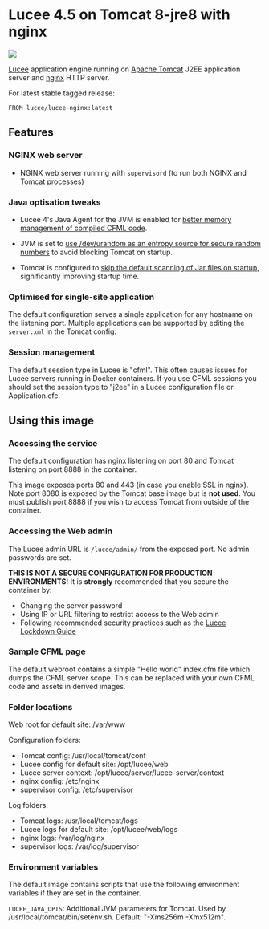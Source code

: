 # Lucee 4.5 on Tomcat 8-jre8 with nginx

[![](https://badge.imagelayers.io/lucee/lucee-nginx:latest.svg)](https://imagelayers.io/?images=lucee/lucee-nginx:latest 'Get your own badge on imagelayers.io')

[Lucee](http://www.lucee.org/) application engine running on [Apache Tomcat](https://tomcat.apache.org/) J2EE application server and [nginx](http://nginx.org/) HTTP server. 

For latest stable tagged release:
```
FROM lucee/lucee-nginx:latest
```

## Features

### NGINX web server

- NGINX web server running with `supervisord` (to run both NGINX and Tomcat processes)

### Java optisation tweaks

- Lucee 4's Java Agent for the JVM is enabled for [better memory management of compiled CFML code](http://blog.getrailo.com/post.cfm/railo-4-1-smarter-template-compilation).

- JVM is set to [use /dev/urandom as an entropy source for secure random numbers](http://support.run.pivotal.io/entries/59869725-Java-Web-Applications-Slow-Startup-or-Failing) to avoid blocking Tomcat on startup.

- Tomcat is configured to [skip the default scanning of Jar files on startup](http://www.gpickin.com/index.cfm/blog/how-to-get-your-tomcat-to-pounce-on-startup-not-crawl), significantly improving startup time.

### Optimised for single-site application

The default configuration serves a single application for any hostname on the listening port. Multiple applications can be supported by editing the `server.xml` in the Tomcat config.

### Session management

The default session type in Lucee is "cfml". This often causes issues for Lucee servers running in Docker containers. If you use CFML sessions you should set the session type to "j2ee" in a Lucee configuration file or Application.cfc.

## Using this image

### Accessing the service

The default configuration has nginx listening on port 80 and Tomcat listening on port 8888 in the container.

This image exposes ports 80 and 443 (in case you enable SSL in nginx). Note port 8080 is exposed by the Tomcat base image but is **not used**. You must publish port 8888 if you wish to access Tomcat from outside of the container.

### Accessing the Web admin

The Lucee admin URL is `/lucee/admin/` from the exposed port. No admin passwords are set.

**THIS IS NOT A SECURE CONFIGURATION FOR PRODUCTION ENVIRONMENTS!** It is **strongly** recommended that you secure the container by:

- Changing the server password
- Using IP or URL filtering to restrict access to the Web admin
- Following recommended security practices such as the [Lucee Lockdown Guide](https://bitbucket.org/lucee/lucee/wiki/tips_and_tricks_Lockdown_Guide)

### Sample CFML page

The default webroot contains a simple "Hello world" index.cfm file which dumps the CFML server scope. This can be replaced with your own CFML code and assets in derived images.

### Folder locations

Web root for default site: /var/www

Configuration folders:

- Tomcat config: /usr/local/tomcat/conf
- Lucee config for default site: /opt/lucee/web
- Lucee server context: /opt/lucee/server/lucee-server/context
- nginx config: /etc/nginx
- supervisor config: /etc/supervisor

Log folders:

- Tomcat logs: /usr/local/tomcat/logs
- Lucee logs for default site: /opt/lucee/web/logs
- nginx logs: /var/log/nginx
- supervisor logs: /var/log/supervisor

### Environment variables

The default image contains scripts that use the following environment variables if they are set in the container.

`LUCEE_JAVA_OPTS`: Additional JVM parameters for Tomcat. Used by /usr/local/tomcat/bin/setenv.sh. Default: "-Xms256m -Xmx512m".
